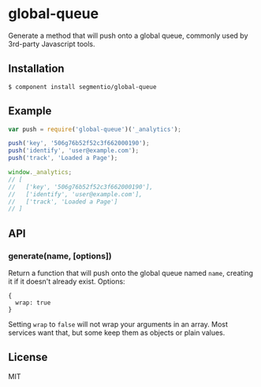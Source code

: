 
# global-queue

  Generate a method that will push onto a global queue, commonly used by 3rd-party Javascript tools.

## Installation

    $ component install segmentio/global-queue

## Example

```js
var push = require('global-queue')('_analytics');

push('key', '506g76b52f52c3f662000190');
push('identify', 'user@example.com');
push('track', 'Loaded a Page');

window._analytics;
// [
//   ['key', '506g76b52f52c3f662000190'],
//   ['identify', 'user@example.com'],
//   ['track', 'Loaded a Page']
// ]
```

## API

### generate(name, [options])
  
  Return a function that will push onto the global queue named `name`, creating it if it doesn't already exist. Options:

    {
      wrap: true
    }

  Setting `wrap` to `false` will not wrap your arguments in an array. Most services want that, but some keep them as objects or plain values.
  
## License

  MIT
